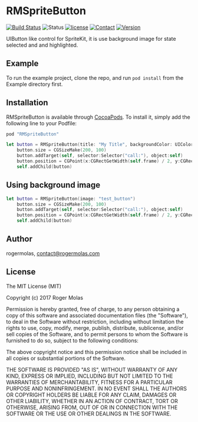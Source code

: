 # RMSpriteButton
[![Build Status](https://travis-ci.org/rogermolas/RMSpriteButton.svg?branch=master)](https://travis-ci.org/rogermolas/RMSpriteButton)
![Status](https://img.shields.io/badge/status-active-brightgreen.svg?style=flat) [![license](https://img.shields.io/github/license/mashape/apistatus.svg?maxAge=2592000)](https://github.com/rogermolas/RMSpriteButton/blob/master/LICENSE)
[![Contact](https://img.shields.io/badge/contact-@roger_molas-yellowgreen.svg?style=flat)](https://twitter.com/roger_molas)
[![Version](https://img.shields.io/cocoapods/v/RMSpriteButton.svg?style=flat)](http://cocoapods.org/pods/RMSpriteButton)

UIButton like control for SpriteKit, it is use background image for state selected and and highlighted.

## Example

To run the example project, clone the repo, and run `pod install` from the Example directory first.

## Installation

RMSpriteButton is available through [CocoaPods](http://cocoapods.org). To install
it, simply add the following line to your Podfile:

```ruby
pod "RMSpriteButton"
```

```swift
let button = RMSpriteButton(title: "My Title", backgroundColor: UIColor.blueColor())
    button.size = CGSizeMake(200, 100)
    button.addTarget(self, selector:Selector("call:"), object:self)
    button.position = CGPoint(x:CGRectGetWidth(self.frame) / 2, y:CGRectGetHeight(self.frame) / 2);
    self.addChild(button)
```

## Using background image
```swift
let button = RMSpriteButton(image: "test_button")
    button.size = CGSizeMake(200, 100)
    button.addTarget(self, selector:Selector("call:"), object:self)
    button.position = CGPoint(x:CGRectGetWidth(self.frame) / 2, y:CGRectGetHeight(self.frame) / 2);
    self.addChild(button)
```

## Author

rogermolas, contact@rogermolas.com

## License

The MIT License (MIT)

Copyright (c) 2017 Roger Molas

Permission is hereby granted, free of charge, to any person obtaining a copy
of this software and associated documentation files (the "Software"), to deal
in the Software without restriction, including without limitation the rights
to use, copy, modify, merge, publish, distribute, sublicense, and/or sell
copies of the Software, and to permit persons to whom the Software is
furnished to do so, subject to the following conditions:

The above copyright notice and this permission notice shall be included in all
copies or substantial portions of the Software.

THE SOFTWARE IS PROVIDED "AS IS", WITHOUT WARRANTY OF ANY KIND, EXPRESS OR
IMPLIED, INCLUDING BUT NOT LIMITED TO THE WARRANTIES OF MERCHANTABILITY,
FITNESS FOR A PARTICULAR PURPOSE AND NONINFRINGEMENT. IN NO EVENT SHALL THE
AUTHORS OR COPYRIGHT HOLDERS BE LIABLE FOR ANY CLAIM, DAMAGES OR OTHER
LIABILITY, WHETHER IN AN ACTION OF CONTRACT, TORT OR OTHERWISE, ARISING FROM,
OUT OF OR IN CONNECTION WITH THE SOFTWARE OR THE USE OR OTHER DEALINGS IN THE
SOFTWARE.
